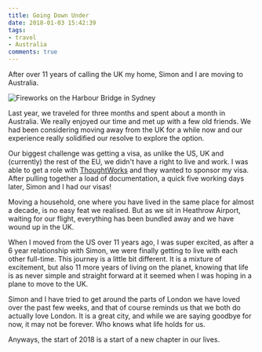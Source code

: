 ```yaml
---
title: Going Down Under
date: 2018-01-03 15:42:39
tags:
- travel
- Australia
comments: true
---
```


After over 11 years of calling the UK my home, Simon and I are moving to Australia.

<!-- more -->

![Fireworks on the Harbour Bridge in Sydney](/images/Sydney_Fireworks.jpg)

Last year, we traveled for three months and spent about a month in Australia. We really enjoyed our time
and met up with a few old friends.  We had been considering moving away from the UK for a while now
and our experience really solidified our resolve to explore the option.

Our biggest challenge was getting a visa, as unlike the US, UK and (currently) the rest of the EU, we
didn't have a right to live and work.  I was able to get a role with [ThoughtWorks](https://www.thoughtworks.com/) and they wanted to sponsor my visa.  After pulling together a load of
documentation, a quick five working days later, Simon and I had our visas!

Moving a household, one where you have lived in the same place for almost a decade, is no easy feat we
realised.  But as we sit in Heathrow Airport, waiting for our flight, everything has been bundled away
and we have wound up in the UK.

When I moved from the US over 11 years ago, I was super excited, as after a 6 year relationship with
Simon, we were finally getting to live with each other full-time.  This journey is a little bit
different.  It is a mixture of excitement, but also 11 more years of living on the planet, knowing that
life is as never simple and straight forward at it seemed when I was hoping in a plane to move to the UK.

Simon and I have tried to get around the parts of London we have loved over the past few weeks, and that
of course reminds us that we both do actually love London.  It is a great city, and while we are saying
goodbye for now, it may not be forever.  Who knows what life holds for us.

Anyways, the start of 2018 is a start of a new chapter in our lives.
